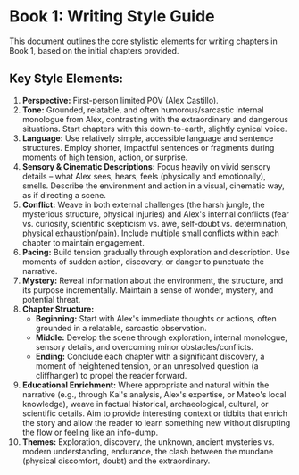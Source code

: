 # Book 1: Writing Style Guide

This document outlines the core stylistic elements for writing chapters in Book 1, based on the initial chapters provided.

## Key Style Elements:

1.  **Perspective:** First-person limited POV (Alex Castillo).
2.  **Tone:** Grounded, relatable, and often humorous/sarcastic internal monologue from Alex, contrasting with the extraordinary and dangerous situations. Start chapters with this down-to-earth, slightly cynical voice.
3.  **Language:** Use relatively simple, accessible language and sentence structures. Employ shorter, impactful sentences or fragments during moments of high tension, action, or surprise.
4.  **Sensory & Cinematic Descriptions:** Focus heavily on vivid sensory details – what Alex sees, hears, feels (physically and emotionally), smells. Describe the environment and action in a visual, cinematic way, as if directing a scene.
5.  **Conflict:** Weave in both external challenges (the harsh jungle, the mysterious structure, physical injuries) and Alex's internal conflicts (fear vs. curiosity, scientific skepticism vs. awe, self-doubt vs. determination, physical exhaustion/pain). Include multiple small conflicts within each chapter to maintain engagement.
6.  **Pacing:** Build tension gradually through exploration and description. Use moments of sudden action, discovery, or danger to punctuate the narrative.
7.  **Mystery:** Reveal information about the environment, the structure, and its purpose incrementally. Maintain a sense of wonder, mystery, and potential threat.
8.  **Chapter Structure:**
    *   **Beginning:** Start with Alex's immediate thoughts or actions, often grounded in a relatable, sarcastic observation.
    *   **Middle:** Develop the scene through exploration, internal monologue, sensory details, and overcoming minor obstacles/conflicts.
    *   **Ending:** Conclude each chapter with a significant discovery, a moment of heightened tension, or an unresolved question (a cliffhanger) to propel the reader forward.
9.  **Educational Enrichment:** Where appropriate and natural within the narrative (e.g., through Kai's analysis, Alex's expertise, or Mateo's local knowledge), weave in factual historical, archaeological, cultural, or scientific details. Aim to provide interesting context or tidbits that enrich the story and allow the reader to learn something new without disrupting the flow or feeling like an info-dump.
10. **Themes:** Exploration, discovery, the unknown, ancient mysteries vs. modern understanding, endurance, the clash between the mundane (physical discomfort, doubt) and the extraordinary. 